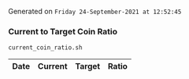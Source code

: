Generated on `Friday 24-September-2021 at 12:52:45`

### Current to Target Coin Ratio
`current_coin_ratio.sh`

Date|Current|Target|Ratio
---|---|---|---
